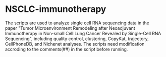 # NSCLC-immunotherapy
The scripts are used to analyze single cell RNA sequencing data in the paper "Tumor Microenvironment Remodeling after Neoadjuvant Immunotherapy in Non-small Cell Lung Cancer Revealed by Single-Cell RNA Sequencing", including quality control, clustering, CopyKat, trajectory, CellPhoneDB, and Nichenet analyses.
The scripts need modification accroding to the comments(##) in the script before running.

